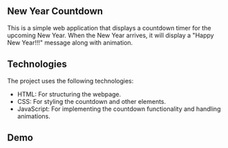 ## New Year Countdown

This is a simple web application that displays a countdown timer for the upcoming New Year. When the New Year arrives, it will display a "Happy New Year!!!" message along with animation.

## Technologies

The project uses the following technologies:

- HTML: For structuring the webpage.
- CSS: For styling the countdown and other elements.
- JavaScript: For implementing the countdown functionality and handling animations.

## Demo
